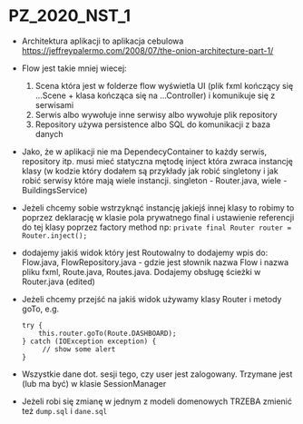 # PZ_2020_NST_1

* Architektura aplikacji to aplikacja cebulowa https://jeffreypalermo.com/2008/07/the-onion-architecture-part-1/ 

* Flow jest takie mniej wiecej:
    1. Scena która jest w folderze flow wyświetla UI (plik fxml kończący się …Scene + klasa kończąca się na …Controller) i komunikuje się z serwisami
    2. Serwis albo wywołuje inne serwisy albo wywołuje plik repository
    3. Repository używa persistence albo SQL do komunikacji z baza danych
* Jako, że w aplikacji nie ma DependecyContainer to każdy serwis, repository itp. musi mieć statyczna mętodę inject która zwraca instancję klasy (w kodzie który dodałem są przykłady jak robić singletony i jak robić serwisy które mają wiele instancji. singleton - Router.java, wiele - BuildingsService)
* Jeżeli chcemy sobie wstrzyknąć instancję jakiejś innej klasy to robimy to poprzez deklarację w klasie pola prywatnego final i ustawienie referencji do tej klasy poprzez factory method np:
```private final Router router = Router.inject();```
*  dodajemy jakiś widok który jest Routowalny to dodajemy wpis do: Flow.java, FlowRepository.java - gdzie jest słownik nazwa Flow i nazwa pliku fxml, Route.java, Routes.java. Dodajemy obsługę ścieżki w Router.java (edited) 
* Jeżeli chcemy przejść na jakiś widok używamy klasy Router i metody goTo, e.g.
    ```
    try {
        this.router.goTo(Route.DASHBOARD);
    } catch (IOException exception) {
         // show some alert
    }
    ```
* Wszystkie dane dot. sesji tego, czy user jest zalogowany. Trzymane jest (lub ma być) w klasie SessionManager
* Jeżeli robi się zmianę w jednym z modeli domenowych TRZEBA zmienić też `dump.sql` i `dane.sql`
